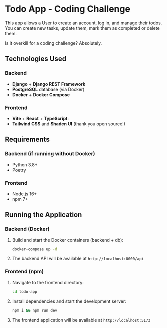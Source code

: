 # Todo App - Coding Challenge

This app allows a User to create an account, log in, and manage their todos.
You can create new tasks, update them, mark them as completed or delete them.

Is it overkill for a coding challenge? Absolutely.

## Technologies Used

### Backend
- **Django** + **Django REST Framework**
- **PostgreSQL** database (via Docker)
- **Docker** + **Docker Compose**

### Frontend
- **Vite** + **React** + **TypeScript**:
- **Tailwind CSS** and **Shadcn UI** (thank you open source!)

## Requirements

### Backend (if running without Docker)
- Python 3.8+ 
- Poetry

### Frontend
- Node.js 16+
- npm 7+

## Running the Application

### Backend (Docker)

1. Build and start the Docker containers (backend + db):
   ```bash
   docker-compose up -d
   ```

3. The backend API will be available at `http://localhost:8000/api`

### Frontend (npm)

1. Navigate to the frontend directory:
   ```bash
   cd todo-app
   ```

2. Install dependencies and start the development server:
   ```bash
   npm i && npm run dev
   ```

3. The frontend application will be available at `http://localhost:5173`





